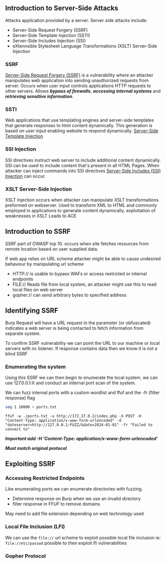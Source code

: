 ## Introduction to Server-Side Attacks 
Attacks application provided by a server. 
Server side attacks include: 
- Server-Side Request Forgery (SSRF)
- Server-Side Template Injection (SSTI)
- Server-Side Includes Injection (SSI)
- eXtennsible Stylesheet Language Transformations (XSLT) Server-Side Injection

### SSRF
[Server-Side Request Forgery (SSRF)](https://owasp.org/www-community/attacks/Server_Side_Request_Forgery) is a vulnerability where an attacker manipulates web application into sending unauthorized requests from server. Occurs when user input controls applications HTTP requests to other servers. Allows ***bypass of firewalls***, ***accessing internal systems*** and ***retrieving sensitive information***. 

### SSTI
Web applications that use templating engines and server-side templates that generate responses to html content dynamically. This generation is based on user input enabling website to respond dynamically. [Server-Side Template Injection](https://owasp.org/www-project-web-security-testing-guide/v41/4-Web_Application_Security_Testing/07-Input_Validation_Testing/18-Testing_for_Server_Side_Template_Injection)

### SSI Injection
SSI directives instruct web server to include additional content dynamically. SSI can be used to include content that's present in all HTML Pages. When attacker can inject commands into SSI directives [Server-Side Includes (SSI) Injection](https://owasp.org/www-community/attacks/Server-Side_Includes_(SSI)_Injection) can occur. 

### XSLT Server-Side Injection
XSLT Injection occurs when attacker can manipulate XSLT transformations preformed on webserver. Used to transform XML to HTML and commonly employed in applications to generate content dynamically. exploitation of weaknesses in XSLT Leads to ACE

## Introduction to SSRF 
SSRF part of OWASP top 10. occurs when site fetches resources from remote location based on user supplied data. 

If web app relies on URL scheme attacker might be able to cause undesired behaviour by manipulating url scheme
- HTTP:// is usable to bypass WAFs or access restricted or internal endpoints
- FILE:// Reads file from local system, an attacker might use this to read local files on web server
- gopher:// can send arbitrary bytes to specified address 

## Identifying SSRF
Burp Request will have a URL request in the parameter (or obfuscated) indicates a web server is being contacted to fetch information from separate system.

To confirm SSRF vulnerability we can point the URL to our machine or local servers with nc listener.
If response contains data then we know it is not a blind SSRF
### Enumerating the system
Using this SSRF we can then begin to enumerate the local system, we can use 127.0.0.1:X and conduct an internal port scan of the system. 

We can fuzz internal ports with a custom wordlist and ffuf and the -fr (filter response) flag
```bash
seq 1 10000 > ports.txt
```

```shell-session
ffuf -w ./ports.txt -u http://172.17.0.2/index.php -X POST -H "Content-Type: application/x-www-form-urlencoded" -d "dateserver=http://127.0.0.1:FUZZ/&date=2024-01-01" -fr "Failed to connect to"
```

 ***Important add -H 'Content-Type: application/x-www-form-urlencoded'***

***Must match original protocol***

## Exploiting SSRF

### Accessing Restricted Endpoints 
Like enumerating ports we can enumerate directories with fuzzing.
- Determine response on Burp when we use an invalid directory
- filter response in FFUF to remove domains

May need to add file extension depending on web technology used

### Local File Inclusion (LFI)
We can use the `file://` url scheme to exploit possible local file inclusion ie: `file://etc/passwd`
possible to then exploit lfi vulnerabilities

### Gopher Protocol
